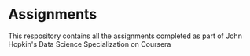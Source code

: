 # Assignments
This respository contains all the assignments completed as part of John Hopkin's Data Science Specialization on Coursera
